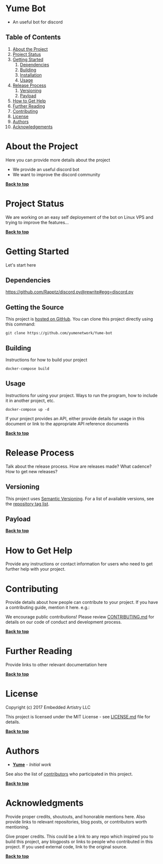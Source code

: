 # Yume Bot

-   An useful bot for discord

## Table of Contents

1.  [About the Project](#about-the-project)
2.  [Project Status](#project-status)
3.  [Getting Started](#getting-started)
    1.  [Dependencies](#dependencies)
    2.  [Building](#building)
    3.  [Installation](#installation)
    4.  [Usage](#usage)
4.  [Release Process](#release-process)
    1.  [Versioning](#versioning)
    2.  [Payload](#payload)
5.  [How to Get Help](#how-to-get-help)
6.  [Further Reading](#further-reading)
7.  [Contributing](#contributing)
8.  [License](#license)
9.  [Authors](#authors)
10. [Acknowledgements](#acknowledgements)

# About the Project

Here you can provide more details about the project

-   We provide an useful discord bot
-   We want to improve the discord community

**[Back to top](#table-of-contents)**

# Project Status

We are working on an easy self deployement of the bot on Linux VPS and trying to improve the features...

**[Back to top](#table-of-contents)**

# Getting Started

Let's start here

## Dependencies

<https://github.com/Rapptz/discord.py@rewrite#egg=discord.py>

## Getting the Source

This project is [hosted on GitHub](https://github.com/yumenetwork/Yume-bot). You can clone this project directly using this command:

    git clone https://github.com/yumenetwork/Yume-bot

## Building

Instructions for how to build your project

    docker-compose build

## Usage

Instructions for using your project. Ways to run the program, how to include it in another project, etc.

    docker-compose up -d

If your project provides an API, either provide details for usage in this document or link to the appropriate API reference documents

**[Back to top](#table-of-contents)**

# Release Process

Talk about the release process. How are releases made? What cadence? How to get new releases?

## Versioning

This project uses [Semantic Versioning](http://semver.org/). For a list of available versions, see the [repository tag list](https://github.com/yumenetwork/Yume-bot/tags).

## Payload

**[Back to top](#table-of-contents)**

# How to Get Help

Provide any instructions or contact information for users who need to get further help with your project.

# Contributing

Provide details about how people can contribute to your project. If you have a contributing guide, mention it here. e.g.:

We encourage public contributions! Please review [CONTRIBUTING.md](docs/CONTRIBUTING.md) for details on our code of conduct and development process.

**[Back to top](#table-of-contents)**

# Further Reading

Provide links to other relevant documentation here

**[Back to top](#table-of-contents)**

# License

Copyright (c) 2017 Embedded Artistry LLC

This project is licensed under the MIT License - see [LICENSE.md](LICENSE.md) file for details.

**[Back to top](#table-of-contents)**

# Authors

-   **[Yume](https://github.com/yumenetwork)** - _Initial work_

See also the list of [contributors](https://github.com/yumenetwork/Yume-bot/contributors) who participated in this project.

**[Back to top](#table-of-contents)**

# Acknowledgments

Provide proper credits, shoutouts, and honorable mentions here. Also provide links to relevant repositories, blog posts, or contributors worth mentioning.

Give proper credits. This could be a link to any repo which inspired you to build this project, any blogposts or links to people who contributed in this project. If you used external code, link to the original source.

**[Back to top](#table-of-contents)**
